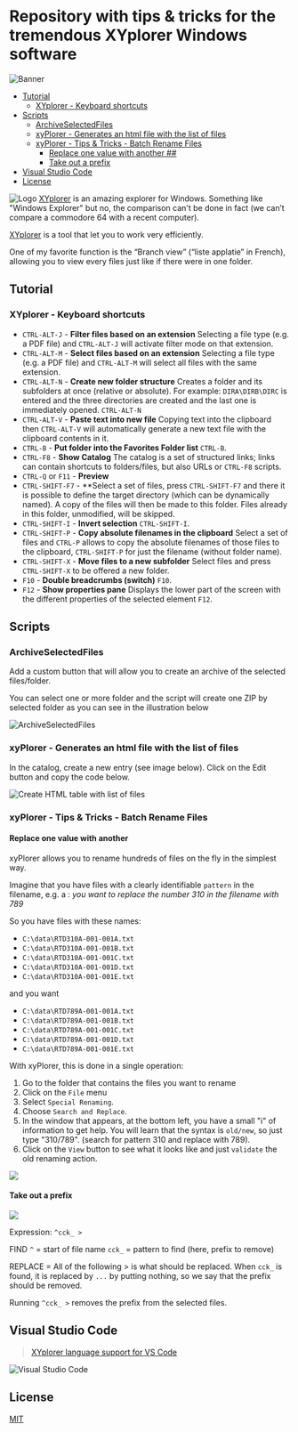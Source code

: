 ﻿<!-- This file has been generated by the concat-md.ps1 script. -->
<!-- Don't modify this file manually (you'll loose your changes) -->
<!-- but run the tool once more -->

<!-- Last refresh date: 2021-03-22 10:52:53 -->

<!-- below, content of ./index.md -->

# Repository with tips & tricks for the tremendous XYplorer Windows software

![Banner](./banner.svg)

<!-- table-of-contents - start -->
* [Tutorial](#tutorial)
  * [XYplorer - Keyboard shortcuts](#xyplorer-keyboard-shortcuts)
* [Scripts](#scripts)
  * [ArchiveSelectedFiles](#archiveselectedfiles)
  * [xyPlorer - Generates an html file with the list of files](#xyplorer-generates-an-html-file-with-the-list-of-files)
  * [xyPlorer - Tips & Tricks - Batch Rename Files](#xyplorer-tips-&-tricks-batch-rename-files)
    * [Replace one value with another ##](#replace-one-value-with-another-)
    * [Take out a prefix](#take-out-a-prefix)
* [Visual Studio Code](#visual-studio-code)
* [License](#license)
<!-- table-of-contents - end -->

![Logo](./images/xyplorer.png) [XYplorer](https://www.xyplorer.com/) is an amazing explorer for Windows.  Something like "Windows Explorer" but no, the comparison can't be done in fact (we can’t compare a commodore 64 with a recent computer).

[XYplorer](https://www.xyplorer.com/) is a tool that let you to work very efficiently.

One of my favorite function is the “Branch view” (“liste applatie” in French), allowing you to view every files just like if there were in one folder.

<!-- below, content of ./010-tutorial/readme.md -->

## Tutorial

<!-- below, content of ./010-tutorial/keyboard-shortcuts/readme.md -->

### XYplorer - Keyboard shortcuts

* `CTRL-ALT-J` - **Filter files based on an extension** Selecting a file type (e.g. a PDF file) and `CTRL-ALT-J` will activate filter mode on that extension.
* `CTRL-ALT-M` - **Select files based on an extension** Selecting a file type (e.g. a PDF file) and `CTRL-ALT-M` will select all files with the same extension.
* `CTRL-ALT-N` - **Create new folder structure** Creates a folder and its subfolders at once (relative or absolute). For example: `DIRA\DIRB\DIRC` is entered and the three directories are created and the last one is immediately opened. `CTRL-ALT-N`
* `CTRL-ALT-V` - **Paste text into new file** Copying text into the clipboard then `CTRL-ALT-V` will automatically generate a new text file with the clipboard contents in it.
* `CTRL-B` - **Put folder into the Favorites Folder list** `CTRL-B`.
* `CTRL-F8` - **Show Catalog** The catalog is a set of structured links; links can contain shortcuts to folders/files, but also URLs or `CTRL-F8` scripts.
* `CTRL-Q` or `F11` - **Preview**
* `CTRL-SHIFT-F7` - **Select a set of files, press `CTRL-SHIFT-F7` and there it is possible to define the target directory (which can be dynamically named). A copy of the files will then be made to this folder.  Files already in this folder, unmodified, will be skipped.
* `CTRL-SHIFT-I` - **Invert selection** `CTRL-SHIFT-I`.
* `CTRL-SHIFT-P` - **Copy absolute filenames in the clipboard** Select a set of files and `CTRL-P` allows to copy the absolute filenames of those files to the clipboard, `CTRL-SHIFT-P` for just the filename (without folder name).
* `CTRL-SHIFT-X` - **Move files to a new subfolder** Select files and press `CTRL-SHIFT-X` to be offered a new folder.
* `F10` - **Double breadcrumbs (switch)** `F10`.
* `F12` - **Show properties pane** Displays the lower part of the screen with the different properties of the selected element `F12`.

<!-- below, content of ./020-scripts/readme.md -->

## Scripts

<!-- below, content of ./020-scripts/ArchiveSelectedFiles/readme.md -->

### ArchiveSelectedFiles

Add a custom button that will allow you to create an archive of the selected files/folder.

You can select one or more folder and the script will create one ZIP by selected folder as you can see in the illustration below

![ArchiveSelectedFiles](./020-scripts/ArchiveSelectedFiles/images/ArchiveSelectedFiles.gif)

<!-- below, content of ./020-scripts/MakeHtmlTableListOfFiles/readme.md -->

### xyPlorer - Generates an html file with the list of files

In the catalog, create a new entry (see image below).  Click on the Edit button and copy the code below.

![Create HTML table with list of files](./020-scripts/MakeHtmlTableListOfFiles/images/script_create_table.png)

<!-- below, content of ./030-batch/rename/readme.md -->

### xyPlorer - Tips & Tricks - Batch Rename Files

#### Replace one value with another ##

xyPlorer allows you to rename hundreds of files on the fly in the simplest way.

Imagine that you have files with a clearly identifiable `pattern` in the filename, e.g. a : *you want to replace the number 310 in the filename with 789*

So you have files with these names:

* `C:\data\RTD310A-001-001A.txt`
* `C:\data\RTD310A-001-001B.txt`
* `C:\data\RTD310A-001-001C.txt`
* `C:\data\RTD310A-001-001D.txt`
* `C:\data\RTD310A-001-001E.txt`

and you want

* `C:\data\RTD789A-001-001A.txt`
* `C:\data\RTD789A-001-001B.txt`
* `C:\data\RTD789A-001-001C.txt`
* `C:\data\RTD789A-001-001D.txt`
* `C:\data\RTD789A-001-001E.txt`

With xyPlorer, this is done in a single operation:

1. Go to the folder that contains the files you want to rename
2. Click on the `File` menu
3. Select `Special Renaming`.
4. Choose `Search and Replace`.
5. In the window that appears, at the bottom left, you have a small "i" of information to get help. You will learn that the syntax is `old/new`, so just type "310/789". (search for pattern 310 and replace with 789).
6. Click on the `View` button to see what it looks like and just `validate` the old renaming action.

![](./030-batch/rename/images/xyplorer_rename_search_replace.png)

#### Take out a prefix

![](./030-batch/rename/images/xyplorer_rename_batch.png)

Expression: `^cck_ >`

FIND
`^` = start of file name
`cck_` = pattern to find (here, prefix to remove)

REPLACE
= All of the following > is what should be replaced.   When `cck_` is found, it is replaced by `...`
by putting nothing, so we say that the prefix should be removed.

Running `^cck_ >` removes the prefix from the selected files.

<!-- below, content of ./080-vscode/readme.md -->

## Visual Studio Code

> [XYplorer language support for VS Code](https://github.com/cavo789/tools_xyplorer.git)

![Visual Studio Code](./080-vscode/images/vscode.png)

<!-- below, content of ./999-License/readme.md -->

## License

[MIT](LICENSE)
